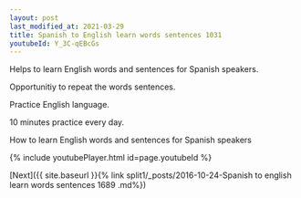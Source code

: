 ```yaml
---
layout: post
last_modified_at: 2021-03-29
title: Spanish to English learn words sentences 1031 
youtubeId: Y_3C-qEBcGs
---
```

 
 
Helps to learn English words and sentences for Spanish speakers.

Opportunitiy to repeat the words sentences. 

Practice English language. 
 
10 minutes practice every day. 
 
How to learn English words and sentences for Spanish speakers 
 
{% include youtubePlayer.html id=page.youtubeId %}
 
 
[Next]({{ site.baseurl }}{% link  split1/_posts/2016-10-24-Spanish to english learn words sentences 1689 .md%})
 
